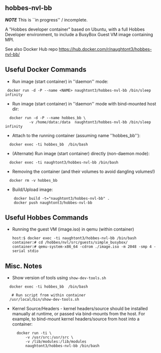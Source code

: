 hobbes-nvl-bb
---------------

***NOTE*** This is ``in progress'' / incomplete.

A "Hobbes developer container" based on Ubuntu,
with a full Hobbes Developer environment, to include
a BusyBox Guest VM image containing MPI.

See also Docker Hub repo
https://hub.docker.com/r/naughtont3/hobbes-nvl-bb/


Useful Docker Commands
----------------------
- Run image (start container) in ''daemon'' mode:
```
 docker run -d -P --name <NAME> naughtont3/hobbes-nvl-bb /bin/sleep infinity
```

- Run image (start container) in ''daemon'' mode with bind-mounted host dir:
```
  docker run -d -P --name hobbes_bb \
           -v /home/data:/data  naughtont3/hobbes-nvl-bb /bin/sleep infinity
```

- Attach to the running container (assuming name ''hobbes_bb''):
```
  docker exec -ti hobbes_bb  /bin/bash
```

- (Alternate) Run image (start container) directly (non-daemon mode):
```
  docker exec -ti naughtont3/hobbes-nvl-bb /bin/bash
```

- Removing the container (and their volumes to avoid dangling volumes!)
```
  docker rm -v hobbes_bb
```

- Build/Upload image:
```
    docker build -t="naughtont3/hobbes-nvl-bb" .
    docker push naughtont3/hobbes-nvl-bb 
```

Useful Hobbes Commands
----------------------
- Running the guest VM (image.iso) in qemu (within container)
  ```
  host:$ docker exec -ti naughtont3/hobbes-nvl-bb /bin/bash
  container:# cd /hobbes/nvl/src/guests/simple_busybox/
  container:# qemu-system-x86_64 -cdrom ./image.iso -m 2048 -smp 4 -serial stdio
  ```

Misc. Notes
-----------
- Show version of tools using ```show-dev-tools.sh```
```
  docker exec -ti hobbes_bb  /bin/bash

   # Run script from within container
  /usr/local/bin/show-dev-tools.sh
```

- Kernel Source/Headers - kernel headers/source should be installed manually 
  at runtime, or passed via bind-mounts from the host.
  For example, to bind-mount kernel headers/source from host into a container:
  ```
    docker run -ti \
        -v /usr/src:/usr/src \
        -v /lib/modules:/lib/modules
        naughtont3/hobbes-nvl-bb /bin/bash
  ```

